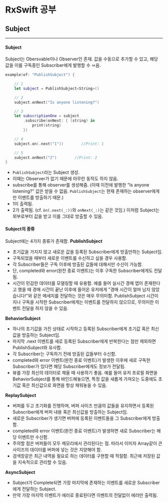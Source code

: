 # RxSwift 공부
## Subject
---
#### Subject
Subject는 Obersvable이나 Observer인 존재. 값을 수동으로 추가할 수 있고, 해당 값을 이를 구독중인 Subscriber에게 발행할 수 ㅆ음.

```swift
example(of: "PublishSubject") {

    // 1
    let subject = PublishSubject<String>()

    // 2
    subject.onNext("Is anyone listening?")

    // 3
    let subscriptionOne = subject
        .subscribe(onNext: { (string) in
            print(string)
        })

    // 4
    subject.on(.next("1"))        //Print: 1

    // 5
    subject.onNext("2")        //Print: 2
}
```
- `PublishSubject`라는 Subject 생성.
- 이때는 Observer가 없기 때문에 아무런 동작도 하지 않음.
- subscribe를 통해 observer를 생성해줌. (이때 이전에 발행한 "Is anyone listening?" 값은 받을 수 없음. `PublishSubject`는 현재 존재하는 observer에게만 이벤트를 방출하기 때문.)
- 1이 출력됨.
- 2가 출력됨. (cf. `òn(.next(_:))`와 `onNext(_:)`는 같은 것임.)
이처럼 Subject는 외부로부터 값을 받고 이를 그대로 방출할 수 있음.

#### Subject의 종류
Subject에는 4가지 종류가 존재함.
**PublishSubject**
- 초기값을 가지지 않고 새로운 값을 등록된 Subscriber에게 방출만하는 Subject임.
- 구독되었을 때부터 새로운 이벤트를 수신하고 싶을 경우 사용함.
- 각 Subscriber들은 구독 이후에 방출된 값들에 대해서만 수신이 가능함.
- 단, completed와 error(완전 종료 이벤트)는 이후 구독한 Subscriber에게도 전달됨.
- 시간이 민감한 데이터를 모델링할 때 유용함. 예를 들어 실시간 경매 앱이 존재한다고 했을 때 경매 시간이 끝난 이후에 들어온 유저에게 "경매 시간이 얼마 남지 않았습니다!"와 같은 메세지를 전달하는 것은 매우 무의미함. PublishSubject 시간이 지나 구독을 시작한 Subscriber에게는 이벤트를 전달하지 않으므로, 무의미한 이벤트 전달을 하지 않을 수 있음.

**BehaviorSubject**
- 하나의 초기값을 가진 상태로 시작하고 등록된 Subscriber에게 초기값 혹은 최신값을 방출하는 Subject임.
- 마지막 .next 이벤트를 새로 등록된 Subscriber에게 반복한다는 점만 제외하면 PublishSubject와 유사함.
- 각 Subscriber는 구독하기 전에 방출된 값들부터 수신함.
- completed와 error 이벤트(완전 종료 이벤트)가 발생한 이후에 새로 구독한 Subscriber가 있다면 해당 Subscriber에게도 정보가 전달됨.
- 뷰를 가장 최신의 데이터로 채울 때 사용하기 좋음. 예를 들어 유저 프로필 화면을 BehaviorSubject를 통해 바인드해놓으면, 특정 값을 새롭게 가져오는 도중에도 초기값 혹은 최신값으로 화면을 항상 채워놓을 수 있음.

**ReplaySubject**
- 버퍼를 두고 초기화를 진행하며, 버퍼 사이즈 만큼의 값들을 유지하면서 등록된 Subscriber에게 버퍼 내용 혹은 최신값을 방출하는 Subject임.
- 새로운 Subscriber가 생기면 버퍼에 등록된 이벤트들을 그 Subscriber에게 방출함.
- completed와 error 이벤트(완전 종료 이벤트)가 발생하면 새로  Subscriber는 해당 이벤트만 수신함.
- 주의할 점은 버퍼들이 모두 메모리에서 관리된다는 점. 따라서 이미자 Array같이 큰 사이즈의 데이터를 버퍼에 넣는 것은 지양해야 함.
- 검색창같은 최근 내역을 필요로 하는 데이터를 구현할 때 적절함. 최근에 저장된 값을 지속적으로 관리할 수 있음.

**AsyncSubject**
- Subject가 Complete되면 가장 마지막에 존재하는 이벤트를 새로운 Subscriber에게 전달하는 Subject.
- 만약 가장 마지막 이벤트가 에러로 종료된다면 이벤트의 전달없이 에러만 출력됨.